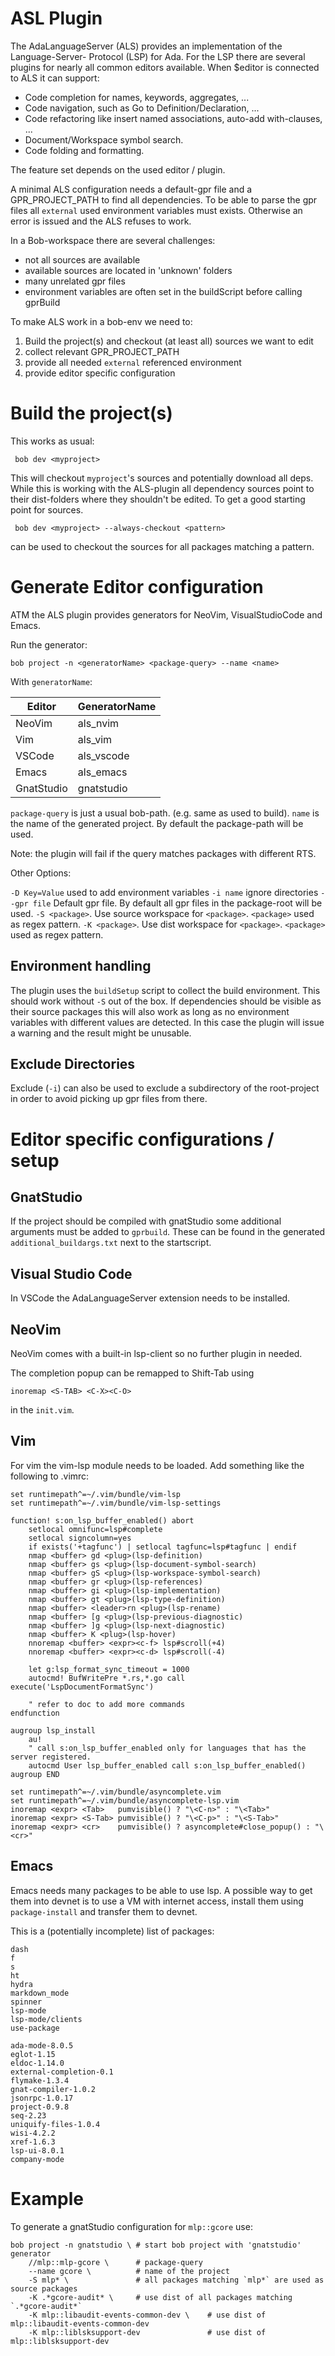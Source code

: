 ASL Plugin
==========

The AdaLanguageServer (ALS) provides an implementation of the Language-Server-
Protocol (LSP) for Ada. For the LSP there are several plugins for nearly all
common editors available. When $editor is connected to ALS it can support:

 - Code completion for names, keywords, aggregates, ...
 - Code navigation, such as Go to Definition/Declaration, ...
 - Code refactoring like insert named associations, auto-add with-clauses, ...
 - Document/Workspace symbol search.
 - Code folding and formatting.

The feature set depends on the used editor / plugin.


A minimal ALS configuration needs a default-gpr file and a GPR_PROJECT_PATH to find
all dependencies. To be able to parse the gpr files all `external` used
environment variables must exists. Otherwise an error is issued and the ALS
refuses to work.

In a Bob-workspace there are several challenges:
 - not all sources are available
 - available sources are located in 'unknown' folders
 - many unrelated gpr files
 - environment variables are often set in the buildScript before calling
   gprBuild

To make ALS work in a bob-env we need to:
 1) Build the project(s) and checkout (at least all) sources we want to edit
 2) collect relevant GPR_PROJECT_PATH
 3) provide all needed `external` referenced environment
 4) provide editor specific configuration

Build the project(s)
====================

This works as usual:

```
 bob dev <myproject>
```

This will checkout `myproject`'s sources and potentially download all deps.
While this is working with the ALS-plugin all dependency sources point to their
dist-folders where they shouldn't be edited. To get a good starting point for
sources.

```
 bob dev <myproject> --always-checkout <pattern>
```

can be used to checkout the sources for all packages matching a pattern.

Generate Editor configuration
=============================

ATM the ALS plugin provides generators for NeoVim, VisualStudioCode and Emacs.

Run the generator:
```
bob project -n <generatorName> <package-query> --name <name>
```

With `generatorName`:

| Editor     | GeneratorName |
|------------|---------------|
| NeoVim     | als_nvim      |
| Vim        | als_vim       |
| VSCode     | als_vscode    |
| Emacs      | als_emacs     |
| GnatStudio | gnatstudio    |

`package-query` is just a usual bob-path. (e.g. same as used to build).
`name` is the name of the generated project. By default the package-path will be
used.

Note: the plugin will fail if the query matches packages with different RTS.

Other Options:

`-D Key=Value` used to add environment variables
`-i name` ignore directories
`--gpr file` Default gpr file. By default all gpr files in the package-root will
be used.
`-S <package>`. Use source workspace for `<package>`. `<package>` used as regex pattern.
`-K <package>`. Use dist workspace for `<package>`. `<package>` used as regex pattern.

Environment handling
--------------------

The plugin uses the `buildSetup` script to collect the build environment. This
should work without `-S` out of the box. If dependencies should be visible as
their source packages this will also work as long as no environment variables
with different values are detected. In this case the plugin will issue a warning
and the result might be unusable.

Exclude Directories
-------------------

Exclude (`-i`) can also be used to exclude a subdirectory of the root-project in order
to avoid picking up gpr files from there.

Editor specific configurations / setup
======================================

GnatStudio
----------

If the project should be compiled with gnatStudio some additional arguments must be added to
`gprbuild`. These can be found in the generated `additional_buildargs.txt` next to the startscript.

Visual Studio Code
------------------

In VSCode the AdaLanguageServer extension needs to be installed.

NeoVim
------

NeoVim comes with a built-in lsp-client so no further plugin in needed.

The completion popup can be remapped to Shift-Tab using
```
inoremap <S-TAB> <C-X><C-O>
```
in the `init.vim`.

Vim
---

For vim the vim-lsp module needs to be loaded. Add something like the following to .vimrc:

```
set runtimepath^=~/.vim/bundle/vim-lsp
set runtimepath^=~/.vim/bundle/vim-lsp-settings

function! s:on_lsp_buffer_enabled() abort
    setlocal omnifunc=lsp#complete
    setlocal signcolumn=yes
    if exists('+tagfunc') | setlocal tagfunc=lsp#tagfunc | endif
    nmap <buffer> gd <plug>(lsp-definition)
    nmap <buffer> gs <plug>(lsp-document-symbol-search)
    nmap <buffer> gS <plug>(lsp-workspace-symbol-search)
    nmap <buffer> gr <plug>(lsp-references)
    nmap <buffer> gi <plug>(lsp-implementation)
    nmap <buffer> gt <plug>(lsp-type-definition)
    nmap <buffer> <leader>rn <plug>(lsp-rename)
    nmap <buffer> [g <plug>(lsp-previous-diagnostic)
    nmap <buffer> ]g <plug>(lsp-next-diagnostic)
    nmap <buffer> K <plug>(lsp-hover)
    nnoremap <buffer> <expr><c-f> lsp#scroll(+4)
    nnoremap <buffer> <expr><c-d> lsp#scroll(-4)

    let g:lsp_format_sync_timeout = 1000
    autocmd! BufWritePre *.rs,*.go call execute('LspDocumentFormatSync')

    " refer to doc to add more commands
endfunction

augroup lsp_install
    au!
    " call s:on_lsp_buffer_enabled only for languages that has the server registered.
    autocmd User lsp_buffer_enabled call s:on_lsp_buffer_enabled()
augroup END

set runtimepath^=~/.vim/bundle/asyncomplete.vim
set runtimepath^=~/.vim/bundle/asyncomplete-lsp.vim
inoremap <expr> <Tab>   pumvisible() ? "\<C-n>" : "\<Tab>"
inoremap <expr> <S-Tab> pumvisible() ? "\<C-p>" : "\<S-Tab>"
inoremap <expr> <cr>    pumvisible() ? asyncomplete#close_popup() : "\<cr>"
```

Emacs
-----

Emacs needs many packages to be able to use lsp. A possible way to get them into
devnet is to use a VM with internet access, install them using `package-install`
and transfer them to devnet.

This is a (potentially incomplete) list of packages:

```
dash
f
s
ht
hydra
markdown_mode
spinner
lsp-mode
lsp-mode/clients
use-package

ada-mode-8.0.5
eglot-1.15
eldoc-1.14.0
external-completion-0.1
flymake-1.3.4
gnat-compiler-1.0.2
jsonrpc-1.0.17
project-0.9.8
seq-2.23
uniquify-files-1.0.4
wisi-4.2.2
xref-1.6.3
lsp-ui-8.0.1
company-mode
```

Example
=======

To generate a gnatStudio configuration for `mlp::gcore` use:

```
bob project -n gnatstudio \ # start bob project with 'gnatstudio' generator
    //mlp::mlp-gcore \      # package-query
    --name gcore \          # name of the project
    -S mlp* \               # all packages matching `mlp*` are used as source packages
    -K .*gcore-audit* \     # use dist of all packages matching `.*gcore-audit*`
    -K mlp::libaudit-events-common-dev \    # use dist of mlp::libaudit-events-common-dev
    -K mlp::liblsksupport-dev               # use dist of mlp::liblsksupport-dev
```
